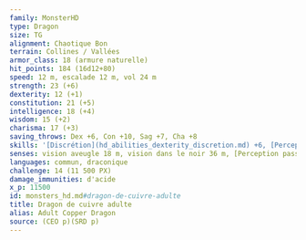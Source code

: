 ```yaml
---
family: MonsterHD
type: Dragon
size: TG
alignment: Chaotique Bon
terrain: Collines / Vallées
armor_class: 18 (armure naturelle)
hit_points: 184 (16d12+80)
speed: 12 m, escalade 12 m, vol 24 m
strength: 23 (+6)
dexterity: 12 (+1)
constitution: 21 (+5)
intelligence: 18 (+4)
wisdom: 15 (+2)
charisma: 17 (+3)
saving_throws: Dex +6, Con +10, Sag +7, Cha +8
skills: '[Discrétion](hd_abilities_dexterity_discretion.md) +6, [Perception](hd_abilities_wisdom_perception.md) +12, [Supercherie](hd_abilities_charisma_supercherie.md) +8'
senses: vision aveugle 18 m, vision dans le noir 36 m, [Perception passive](hd_abilities_dexterity_perception_passive.md) 22
languages: commun, draconique
challenge: 14 (11 500 PX)
damage_immunities: d'acide
x_p: 11500
id: monsters_hd.md#dragon-de-cuivre-adulte
title: Dragon de cuivre adulte
alias: Adult Copper Dragon
source: (CEO p)(SRD p)
---
```


